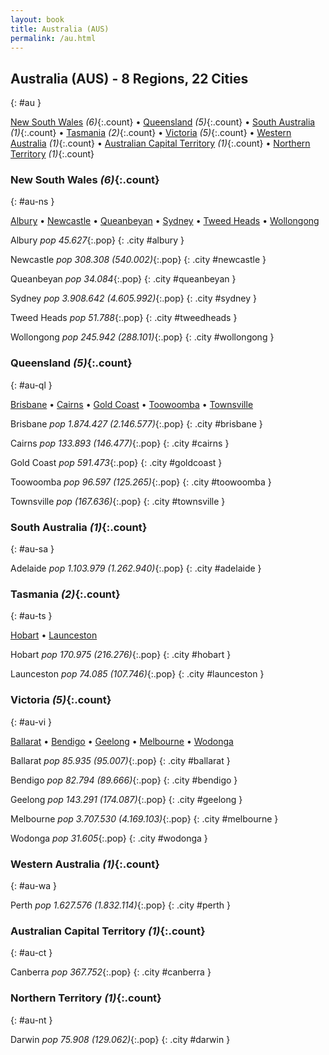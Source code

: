 ```yaml
---
layout: book
title: Australia (AUS)
permalink: /au.html
---
```


## Australia (AUS) - 8 Regions, 22 Cities
{: #au }


[New South Wales](#au-ns) _(6)_{:.count} • [Queensland](#au-ql) _(5)_{:.count} • [South Australia](#au-sa) _(1)_{:.count} • [Tasmania](#au-ts) _(2)_{:.count} • [Victoria](#au-vi) _(5)_{:.count} • [Western Australia](#au-wa) _(1)_{:.count} • [Australian Capital Territory](#au-ct) _(1)_{:.count} • [Northern Territory](#au-nt) _(1)_{:.count}




### New South Wales _(6)_{:.count}
{: #au-ns }


[Albury](#albury) • [Newcastle](#newcastle) • [Queanbeyan](#queanbeyan) • [Sydney](#sydney) • [Tweed Heads](#tweedheads) • [Wollongong](#wollongong)

<div class='columns2' markdown='1'>


Albury  _pop 45.627_{:.pop} {: .city #albury } <br>

Newcastle  _pop 308.308 (540.002)_{:.pop} {: .city #newcastle } <br>

Queanbeyan  _pop 34.084_{:.pop} {: .city #queanbeyan } <br>

Sydney  _pop 3.908.642 (4.605.992)_{:.pop} {: .city #sydney } <br>

Tweed Heads  _pop 51.788_{:.pop} {: .city #tweedheads } <br>

Wollongong  _pop 245.942 (288.101)_{:.pop} {: .city #wollongong } <br>

</div>



### Queensland _(5)_{:.count}
{: #au-ql }


[Brisbane](#brisbane) • [Cairns](#cairns) • [Gold Coast](#goldcoast) • [Toowoomba](#toowoomba) • [Townsville](#townsville)

<div class='columns2' markdown='1'>


Brisbane  _pop 1.874.427 (2.146.577)_{:.pop} {: .city #brisbane } <br>

Cairns  _pop 133.893 (146.477)_{:.pop} {: .city #cairns } <br>

Gold Coast  _pop 591.473_{:.pop} {: .city #goldcoast } <br>

Toowoomba  _pop 96.597 (125.265)_{:.pop} {: .city #toowoomba } <br>

Townsville  _pop (167.636)_{:.pop} {: .city #townsville } <br>

</div>



### South Australia _(1)_{:.count}
{: #au-sa }




<div class='columns2' markdown='1'>


Adelaide  _pop 1.103.979 (1.262.940)_{:.pop} {: .city #adelaide } <br>

</div>



### Tasmania _(2)_{:.count}
{: #au-ts }


[Hobart](#hobart) • [Launceston](#launceston)

<div class='columns2' markdown='1'>


Hobart  _pop 170.975 (216.276)_{:.pop} {: .city #hobart } <br>

Launceston  _pop 74.085 (107.746)_{:.pop} {: .city #launceston } <br>

</div>



### Victoria _(5)_{:.count}
{: #au-vi }


[Ballarat](#ballarat) • [Bendigo](#bendigo) • [Geelong](#geelong) • [Melbourne](#melbourne) • [Wodonga](#wodonga)

<div class='columns2' markdown='1'>


Ballarat  _pop 85.935 (95.007)_{:.pop} {: .city #ballarat } <br>

Bendigo  _pop 82.794 (89.666)_{:.pop} {: .city #bendigo } <br>

Geelong  _pop 143.291 (174.087)_{:.pop} {: .city #geelong } <br>

Melbourne  _pop 3.707.530 (4.169.103)_{:.pop} {: .city #melbourne } <br>

Wodonga  _pop 31.605_{:.pop} {: .city #wodonga } <br>

</div>



### Western Australia _(1)_{:.count}
{: #au-wa }




<div class='columns2' markdown='1'>


Perth  _pop 1.627.576 (1.832.114)_{:.pop} {: .city #perth } <br>

</div>



### Australian Capital Territory _(1)_{:.count}
{: #au-ct }




<div class='columns2' markdown='1'>


Canberra  _pop 367.752_{:.pop} {: .city #canberra } <br>

</div>



### Northern Territory _(1)_{:.count}
{: #au-nt }




<div class='columns2' markdown='1'>


Darwin  _pop 75.908 (129.062)_{:.pop} {: .city #darwin } <br>

</div>


 

